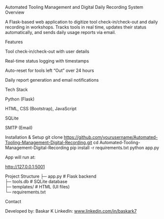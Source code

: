 Automated Tooling Management and Digital Daily Recording System
Overview

A Flask-based web application to digitize tool check-in/check-out and daily recording in workshops.
Tracks tools in real time, updates their status automatically, and sends daily usage reports via email.

Features

Tool check-in/check-out with user details

Real-time status logging with timestamps

Auto-reset for tools left “Out” over 24 hours

Daily report generation and email notifications

Tech Stack

Python (Flask)

HTML, CSS (Bootstrap), JavaScript

SQLite

SMTP (Email)

Installation & Setup
git clone https://github.com/yourusername/Automated-Tooling-Management-Digital-Recording.git
cd Automated-Tooling-Management-Digital-Recording
pip install -r requirements.txt
python app.py


App will run at:

http://127.0.0.1:5001

Project Structure
├─ app.py          # Flask backend  
├─ tools.db        # SQLite database  
├─ templates/      # HTML (UI files)  
└─ requirements.txt


Contact

Developed by: Baskar K
LinkedIn: www.linkedin.com/in/baskark7
